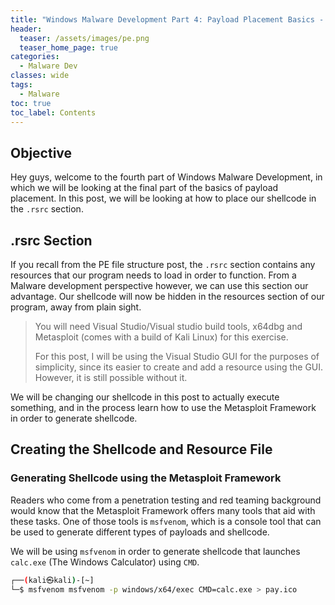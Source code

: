 ```yaml
---
title: "Windows Malware Development Part 4: Payload Placement Basics - .rsrc"
header:
  teaser: /assets/images/pe.png
  teaser_home_page: true
categories:
  - Malware Dev
classes: wide
tags:
  - Malware
toc: true
toc_label: Contents
---
```

## Objective ##

Hey guys, welcome to the fourth part of Windows Malware Development, in which we will be looking at the final part of the basics of payload placement. In this post, we will be looking at how to place our shellcode in the `.rsrc` section.

## .rsrc Section ##

If you recall from the PE file structure post, the `.rsrc` section contains any resources that our program needs to load in order to function. From a Malware development perspective however, we can use this section our advantage. Our shellcode will now be hidden in the resources section of our program, away from plain sight.

>You will need Visual Studio/Visual studio build tools, x64dbg and Metasploit (comes with a build of Kali Linux) for this exercise.
>
>For this post, I will be using the Visual Studio GUI for the purposes of simplicity, since its easier to create and add a resource using the GUI. However, it is still possible without it.

We will be changing our shellcode in this post to actually execute something, and in the process learn how to use the Metasploit Framework in order to generate shellcode.

## Creating the Shellcode and Resource File ##

### Generating Shellcode using the Metasploit Framework ###

Readers who come from a penetration testing and red teaming background would know that the Metasploit Framework offers many tools that aid with these tasks. One of those tools is `msfvenom`, which is a console tool that can be used to generate different types of payloads and shellcode.

We will be using `msfvenom` in order to generate shellcode that launches `calc.exe` (The Windows Calculator) using `CMD`.

```sh
┌──(kali㉿kali)-[~]
└─$ msfvenom msfvenom -p windows/x64/exec CMD=calc.exe > pay.ico 
```


